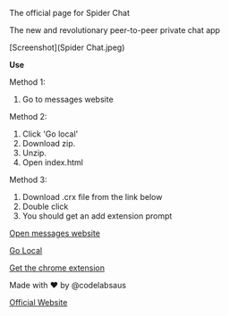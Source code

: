The official page for Spider Chat



The new and revolutionary peer-to-peer private chat app

[Screenshot](Spider Chat.jpeg)


**Use**

Method 1:

1. Go to messages website

Method 2:

1. Click 'Go local'
2. Download zip.
3. Unzip.
4. Open index.html

Method 3:

1. Download .crx file from the link below
2. Double click
3. You should get an add extension prompt




[Open messages website](https://weblabsaus.github.io/Spider-Chat/)


[Go Local](https://github.com/weblabsaus/Spider-Chat/releases/latest)


[Get the chrome extension](https://drive.usercontent.google.com/download?id=1ECjEx1s0OgI_7NCAjmdsUcX4jIroa2By&export=download&authuser=0)




Made with ❤️ by @codelabsaus


[Official Website](https://sites.google.com/view/getspiderchat/home)
